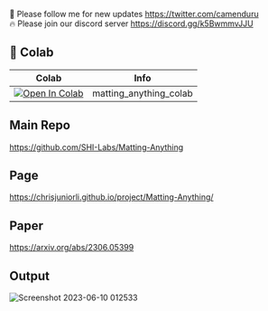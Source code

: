 🐣 Please follow me for new updates https://twitter.com/camenduru <br />
🔥 Please join our discord server https://discord.gg/k5BwmmvJJU

## 🦒 Colab

| Colab | Info
| --- | --- |
[![Open In Colab](https://colab.research.google.com/assets/colab-badge.svg)](https://colab.research.google.com/github/camenduru/Matting-Anything-colab/blob/main/matting_anything_colab.ipynb) | matting_anything_colab

## Main Repo
https://github.com/SHI-Labs/Matting-Anything

## Page
https://chrisjuniorli.github.io/project/Matting-Anything/

## Paper
https://arxiv.org/abs/2306.05399

## Output

![Screenshot 2023-06-10 012533](https://github.com/camenduru/Matting-Anything-colab/assets/54370274/29fe3bed-a5c0-453b-a8ba-2bc630d1cca7)
